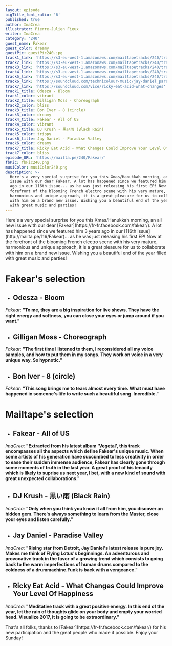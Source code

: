 ```yaml
---
layout: episode
bigTitle_font_ratio: '6'
published: true
author: ImaCrea
illustrator: Pierre-Julien Fieux
writer: ImaCrea
category: '240'
guest_name: Fakear
guest_color: dreamy
guestPic: guestPic240.jpg
track1_link: 'https://s3-eu-west-1.amazonaws.com/mailtapetracks/240/track1.mp3'
track2_link: 'https://s3-eu-west-1.amazonaws.com/mailtapetracks/240/track2.mp3'
track3_link: 'https://s3-eu-west-1.amazonaws.com/mailtapetracks/240/track3.mp3'
track4_link: 'https://s3-eu-west-1.amazonaws.com/mailtapetracks/240/track4.mp3'
track5_link: 'https://s3-eu-west-1.amazonaws.com/mailtapetracks/240/track5.mp3'
track6_link: 'https://soundcloud.com/technicolour-music/jay-daniel_paradise-valley'
track7_link: 'https://soundcloud.com/vice/ricky-eat-acid-what-changes'
track1_title: Odesza - Bloom
track1_color: vibrant
track2_title: Gilligan Moss - Choreograph
track2_color: bliss
track3_title: Bon Iver - 8 (circle)
track3_color: dreamy
track4_title: Fakear - All of US
track4_color: vibrant
track5_title: DJ Krush - 黒い雨 (Black Rain)
track5_color: trippy
track6_title: Jay Daniel - Paradise Valley
track6_color: dreamy
track7_title: Ricky Eat Acid - What Changes Could Improve Your Level Of Happiness
track7_color: bliss
episode_URL: 'https://mailta.pe/240/Fakear/'
fbPic: fbPic240.png
musiColor: musiColor240.png
description: >-
  Here's a very special surprise for you this Xmas/Hanukkah morning, an all new
  issue with our dear Fakear. A lot has happened since we featured him 3 years
  ago in our 116th issue... as he was just releasing his first EP! Now at the
  forefront of the blooming French electro scene with his very mature,
  harmonious and unique approach, it is a great pleasure for us to collaborate
  with him on a brand new issue. Wishing you a beautiful end of the year filled
  with great music and parties!
---
```

<p id="introduction">Here's a very special surprise for you this Xmas/Hanukkah morning, an all new issue with our dear [Fakear](https://fr-fr.facebook.com/fakear/). A lot has happened since we featured him 3 years ago in our [116th issue](http://mailta.pe/116/Fakear)... as he was just releasing his first EP! Now at the forefront of the blooming French electro scene with his very mature, harmonious and unique approach, it is a great pleasure for us to collaborate with him on a brand new issue. Wishing you a beautiful end of the year filled with great music and parties!</p>

# Fakear's selection

+ ## Odesza - Bloom
_Fakear_: **"**To me, they are a big inspiration for live shows. They have the right energy and softness, you can close your eyes or jump around if you want.**"**

+ ## Gilligan Moss - Choreograph
_Fakear_: **"**The first time I listened to them, I reconsidered all my voice samples, and how to put them in my songs. They work on voice in a very unique way. So hypnotic.**"**

+ ## Bon Iver - 8 (circle)
_Fakear_: **"**This song brings me to tears almost every time. What must have happened in someone's life to write such a beautiful song. Incredible.**"**

# Mailtape's selection

+ ## Fakear - All of US
_ImaCrea_: **"**Extracted from his latest album '[Vegetal](https://fakear.bandcamp.com/album/vegetal-offshoots)', this track encompasses all the aspects which define Fakear's unique music. When some artists of his generation have succumbed to less creativity in order to ease their sudden immense audience, Fakear has clearly gone through some moments of truth in the last year. A great proof of his tenacity which is likely to suprise us next year, I bet, with a new kind of sound with great unexpected collaborations.**"**

+ ## DJ Krush - 黒い雨 (Black Rain)
_ImaCrea_: **"**Only when you think you know it all from him, you discover an hidden gem. There's always something to learn from the Master, close your eyes and listen carefully.**"**

+ ## Jay Daniel - Paradise Valley
_ImaCrea_: **"**Rising star from Detroit, Jay Daniel's latest release is pure joy. Makes me think of Flying Lotus's beginnings. An adventurous and provocative track in the favor of a growing trend which consists to going back to the warm imperfections of human drums compared to the coldness of a drummachine.Funk is back with a vengeance.**"**

+ ## Ricky Eat Acid - What Changes Could Improve Your Level Of Happiness
_ImaCrea_: **"**Meditative track with a great positive energy. In this end of the year, let the rain of thoughts glide on your body and empty your worried head. Visualize 2017, it is going to be extraordinary.**"**

<p id="outroduction">That's all folks, thanks to [Fakear](https://fr-fr.facebook.com/fakear/) for  his new participation and the great people who made it possible. Enjoy your Sunday!</p>
